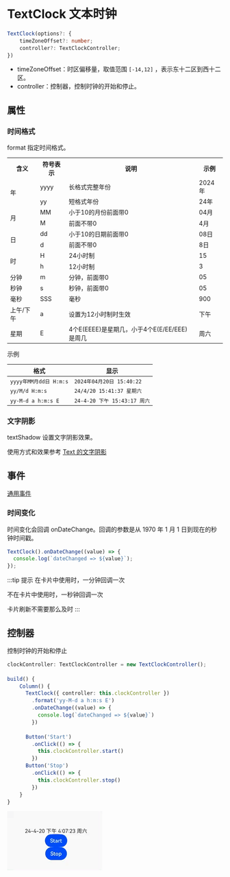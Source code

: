 # TextClock 文本时钟

```ts
TextClock(options?: {
    timeZoneOffset?: number;
    controller?: TextClockController;
})
```

- timeZoneOffset：时区偏移量，取值范围 `[-14,12]` ，表示东十二区到西十二区。
- controller：控制器，控制时钟的开始和停止。

## 属性

### 时间格式

format 指定时间格式。

<table>
    <tr>
        <th>含义</th>
        <th>符号表示</th>
        <th>说明</th>
        <th>示例</th>
    </tr>
    <tr>
        <td rowspan='2'>年</td>
        <td>yyyy</td>
        <td>长格式完整年份</td>
        <td>2024年</td>
    </tr>
    <tr>
        <td>yy</td>
        <td>短格式年份</td>
        <td>24年</td>
    </tr>
    <tr>
        <td rowspan='2'>月</td>
        <td>MM</td>
        <td>小于10的月份前面带0</td>
        <td>04月</td>
    </tr>
    <tr>
        <td>M</td>
        <td>前面不带0</td>
        <td>4月</td>
    </tr>
    <tr>
        <td rowspan='2'>日</td>
        <td>dd</td>
        <td>小于10的日期前面带0</td>
        <td>08日</td>
    </tr>
    <tr>
        <td>d</td>      
        <td>前面不带0</td>
        <td>8日</td>
    </tr>
    <tr>
        <td rowspan='2'>时</td>
        <td>H</td>
        <td>24小时制</td>
        <td>15</td>
    </tr>
    <tr>
        <td>h</td>
        <td>12小时制</td>
        <td>3</td>
    </tr>
    <tr>
        <td>分钟</td>
        <td>m</td>
        <td>分钟，前面带0</td>
        <td>05</td>
    </tr>
    <tr>
        <td>秒钟</td>
        <td>s</td>
        <td>秒钟，前面带0</td>
        <td>05</td>
    </tr>
    <tr>
        <td>毫秒</td>
        <td>SSS</td>
        <td>毫秒</td>
        <td>900</td>
    </tr>
    <tr>
        <td>上午/下午</td>
        <td>a</td>
        <td>设置为12小时制时生效</td>
        <td>下午</td>
    </tr>
    <tr>
        <td rowspan='2'>星期</td>
        <td>E</td>
        <td>4个E(EEEE)是星期几，小于4个E(E/EE/EEE)是周几</td>
        <td>周六</td>
    </tr>
</table>

示例

| 格式                   | 显示                         |
| ---------------------- | ---------------------------- |
| `yyyy年MM月dd日 H:m:s` | `2024年04月20日 15:40:22`    |
| `yy/M/d H:m:s`         | `24/4/20 15:41:37 星期六`    |
| `yy-M-d a h:m:s E`     | `24-4-20 下午 15:43:17 周六` |

### 文字阴影

textShadow 设置文字阴影效果。

使用方式和效果参考 [Text 的文字阴影](./Text.md#文字阴影)

## 事件

[通用事件](./通用事件.md)

### 时间变化

时间变化会回调 onDateChange。回调的参数是从 1970 年 1 月 1 日到现在的秒钟时间戳。

```ts
TextClock().onDateChange((value) => {
  console.log(`dateChanged => ${value}`);
});
```

:::tip 提示
在卡片中使用时，一分钟回调一次

不在卡片中使用时，一秒钟回调一次

卡片刷新不需要那么及时
:::

## 控制器

控制时钟的开始和停止

```ts
clockController: TextClockController = new TextClockController();

build() {
    Column() {
      TextClock({ controller: this.clockController })
        .format('yy-M-d a h:m:s E')
        .onDateChange((value) => {
          console.log(`dateChanged => ${value}`)
        })

      Button('Start')
        .onClick(() => {
          this.clockController.start()
        })
      Button('Stop')
        .onClick(() => {
          this.clockController.stop()
        })
    }
}
```

![alt text](../images/textclock_controller.gif)
